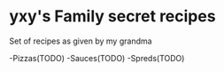 # yxy's Family secret recipes

Set of recipes as given by my grandma

-Pizzas(TODO)
-Sauces(TODO)
-Spreds(TODO)
